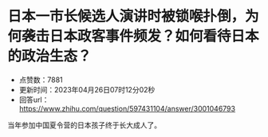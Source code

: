 # 日本一市长候选人演讲时被锁喉扑倒，为何袭击日本政客事件频发？如何看待日本的政治生态？
- 点赞数：7881
- 更新时间：2023年04月26日07时12分02秒
- 回答url：https://www.zhihu.com/question/597431104/answer/3001046793
<body>
 <p data-pid="GZ4dBpZ6">当年参加中国夏令营的日本孩子终于长大成人了。</p>
</body>
